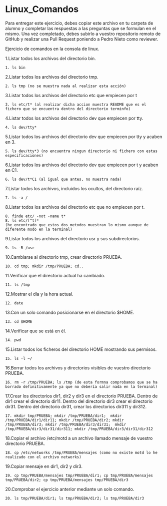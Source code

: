 # Linux_Comandos

Para entregar este ejercicio, debes copiar este archivo en tu carpeta de alumno y completar las respuestas a las preguntas que se formulan en el mismo.
Una vez completado, debes subirlo a vuestro repositorio remoto de GitHub y realizar una Pull Request poniendo a Pedro Nieto como reviewer.


Ejercicio de comandos en la consola de linux.

  1.Listar todos los archivos del directorio bin.
    
    1. ls bin
  
  2.Listar todos los archivos del directorio tmp.
   
    2. ls tmp (no se muestra nada al realizar esta acción)
    
  3.Listar todos los archivos del directorio etc que empiecen por t 
    
    3. ls etc/t* (al realizar dicha accion muestra README que es el fichero que se encuentra dentro del directorio terminfo)
  
  4.Listar todos los archivos del directorio dev que empiecen por tty.
    
    4. ls dev/tty*
    
  5.Listar todos los archivos del directorio dev que empiecen por tty y acaben en 3.
    
    5. ls dev/tty*3 (no encuentra ningun directorio ni fichero con estas especificaciones)
    
  6.Listar todos los archivos del directorio dev que empiecen por t y acaben en C1.
    
    6. ls dev/t*C1 (al igual que antes, no muestra nada)

  7.Listar todos los archivos, incluidos los ocultos, del directorio raíz.
    
    7. ls -a / 
    
  8.Listar todos los archivos del directorio etc que no empiecen por t.
    
    8. finde etc/ -not -name t*
    8. ls etc/[^t]* 
    (he encontrado que estos dos metodos muestran lo mismo aunque de diferente modo en la terminal)  

  9.Listar todos los archivos del directorio usr y sus subdirectorios.
    
    9. ls -R /usr

  10.Cambiarse al directorio tmp, crear directorio PRUEBA.
    
    10. cd tmp; mkdir /tmp/PRUEBA; cd..

  11.Verificar que el directorio actual ha cambiado.
    
    11. ls /tmp

  12.Mostrar el día y la hora actual.
    
    12. date

  13.Con un solo comando posicionarse en el directorio $HOME.
    
    13. cd $HOME
 
  14.Verificar que se está en él.
    
    14. pwd

  15.Listar todos los ficheros del directorio HOME mostrando sus permisos.
    
    15. ls -l ~/

  16.Borrar todos los archivos y directorios visibles de vuestro directorio PRUEBA.
    
    16. rm -r /tmp/PRUEBA; ls /tmp (de esta formna comprobamos que se ha borrado definitivamente ya que no debería salir nada en la terminal)

  17.Crear los directorios dir1, dir2 y dir3 en el directorio PRUEBA. Dentro de dir1 crear el directorio dir11. Dentro del directorio 
  dir3 crear el directorio dir31. Dentro del directorio dir31, crear los directorios dir311 y dir312.
    
    17. mkdir tmp/PRUEBA; mkdir /tmp/PRUEBA/dir1;  mkdir /tmp/PRUEBA/dir1/dir11; mkdir /tmp/PRUEBA/dir2; mkdir /tmp/PRUEBA/dir3; mkdir /tmp/PRUEBA/dir3/dir31;  mkdir /tmp/PRUEBA/dir3/dir31/dir311; mkdir /tmp/PRUEBA/dir3/dir31/dir312
    
  18.Copiar el archivo /etc/motd a un archivo llamado mensaje de vuestro directorio PRUEBA.
    
    18. cp /etc/networks /tmp/PRUEBA/mensajes (como no existe motd lo he realizado con el archivo networks)

  19.Copiar mensaje en dir1, dir2 y dir3.
    
    19. cp tmp/PRUEBA/mensajes tmp/PRUEBA/dir1; cp tmp/PRUEBA/mensajes tmp/PRUEBA/dir2; cp tmp/PRUEBA/mensajes tmp/PRUEBA/dir3
    
  20.Comprobar el ejercicio anterior mediante un solo comando.
    
    20. ls tmp/PRUEBA/dir1; ls tmp/PRUEBA/dir2; ls tmp/PRUEBA/dir3

    
   
